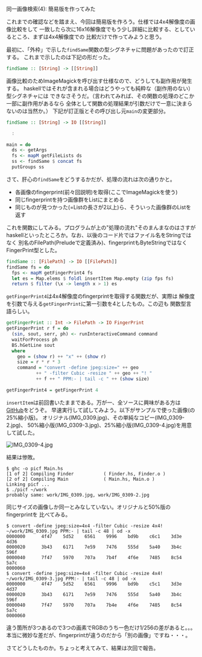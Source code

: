 同一画像検索(4): 簡易版を作ってみた

これまでの確認などを踏まえ、今回は簡易版を作ろう。仕様では4x4解像度の画像比較をして
一致したら次に16x16解像度でもう少し詳細に比較する、としているところ、まずは4x4解像度での
比較だけで作ってみようと思う。

最初に、「外枠」で示した`findSame`関数の型シグネチャに問題があったので訂正する。
これまで示したのは下記の形だった。

```haskell
findSame :: [String] -> [[String]]
```

画像比較のためImageMagickを呼び出す仕様なので、どうしても副作用が発生する。
haskellではそれが含まれる場合はどうやっても純粋な（副作用のない）型シグネチャには
できなさそうだ。（言われてみれば、その関数の処理のどこか一部に副作用があるなら
全体として関数の処理結果が引数だけで一意に決まらないのは当然か。）
下記が訂正版とその呼び出し元`main`の変更部分。

```haskell
findSame :: [String] -> IO [[String]]

  :
  
main = do
  ds <- getArgs
  fs <- mapM getFileLists ds
  ss <- findSame $ concat fs
  putGroups ss
```

さて、肝心の`findSame`をどうするかだが、処理の流れは次の通りかと。

* 各画像のfingerprint(前々回説明)を取得(ここでImageMagickを使う)
* 同じfingerprintを持つ画像群をListにまとめる
* 同じものが見つかった(=Listの長さが2以上)ら、そういった画像群のListを返す

これを関数にしてみる。プログラムが上の"処理の流れ"そのまんまなのはさすが
haskellといったところか。なお、以後のコード片ではファイル名をStringではなく
別名のFilePath(Preludeで定義済み)、fingerprintもByteStringではなく
FingerPrint型とした。

```haskell
findSame :: [FilePath] -> IO [[FilePath]]                                       
findSame fs = do                                                                
  fps <- mapM getFingerPrint4 fs                                                
  let es = Map.elems $ foldl insertItem Map.empty (zip fps fs)                  
  return $ filter (\x -> length x > 1) es                                       
```

`getFingerPrint4`は4x4解像度のfingerprintを取得する関数だが、実際は
解像度を引数で与える`getFingerPrint`に第一引数を4としたもの。この辺も
関数型言語らしい。

```haskell
getFingerPrint :: Int -> FilePath -> IO FingerPrint                             
getFingerPrint r f = do                                                         
  (sin, sout, serr, ph) <- runInteractiveCommand command                        
  waitForProcess ph                                                             
  BS.hGetLine sout                                                              
  where                                                                         
    geo = (show r) ++ "x" ++ (show r)                                           
    size = r * r * 3                                                            
    command = "convert -define jpeg:size=" ++ geo                               
           ++ " -filter Cubic -resize " ++ geo ++ "! "                          
           ++ f ++ " PPM:- | tail -c " ++ (show size)                           
                                                                                
getFingerPrint4 = getFingerPrint 4                                              
```

`insertItem`は前回書いたままである。万が一、全ソースに興味がある方は
[GitHub](https://github.com/eijian/picfinder)をどうぞ。
早速実行して試してみよう。以下がサンプルで使った画像(の25%縮小版)。
オリジナル(IMG_0309.jpg)、その単純なコピー(IMG_0309-2.jpg)、
50%縮小版(IMG_0309-3.jpg)、25%縮小版(IMG_0309-4.jpg)を用意して試した。

![IMG_0309-4.jpg](https://qiita-image-store.s3.amazonaws.com/0/69542/7b37ec03-9e32-eb81-367a-0072312843d4.jpeg "IMG_0309-4.jpg")

結果は惨敗。

```
$ ghc -o picf Main.hs
[1 of 2] Compiling Finder           ( Finder.hs, Finder.o )
[2 of 2] Compiling Main             ( Main.hs, Main.o )
Linking picf ...
$ ./picf ~/work
probably same: work/IMG_0309.jpg, work/IMG_0309-2.jpg
```

同じサイズの画像しか同一とみなしていない。オリジナルと50%版のfingerprintを
比べてみる。

```
$ convert -define jpeg:size=4x4 -filter Cubic -resize 4x4! ~/work/IMG_0309.jpg PPM:- | tail -c 48 | od -x
0000000      4f47    5d52    6561    9996    bd9b    c6c1    3d3e    4d36
0000020      3b43    6171    7e59    7476    555d    5a40    3b4c    596f
0000040      7f47    5970    707a    7b4f    4f6e    7485    8c54    5a7c
0000060
$ convert -define jpeg:size=4x4 -filter Cubic -resize 4x4! ~/work/IMG_0309-3.jpg PPM:- | tail -c 48 | od -x
0000000      4f47    5d52    6561    9996    bd9b    c5c1    3d3e    4d37
0000020      3b43    6171    7e59    7476    555d    5a40    3b4c    596f
0000040      7f47    5970    707a    7b4e    4f6e    7485    8c54    5a7c
0000060
```

違う箇所が3つあるので3つの画素でRGBのうち一色だけ1/256の差があると。。。
本当に微妙な差だが、fingerprintが違うのだから「別の画像」ですね・・・。

さてどうしたものか。ちょっと考えてみて、結果は次回で報告。



